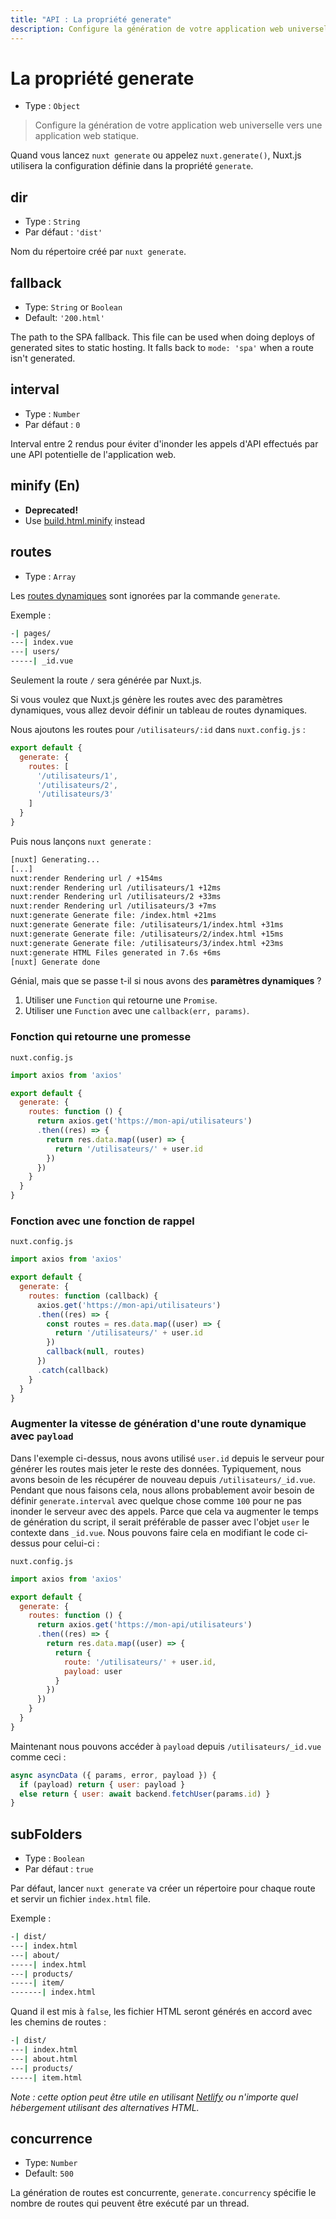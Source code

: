 ```yaml
---
title: "API : La propriété generate"
description: Configure la génération de votre application web universelle vers une application web statique.
---
```


# La propriété generate

- Type : `Object`

> Configure la génération de votre application web universelle vers une application web statique.

Quand vous lancez `nuxt generate` ou appelez `nuxt.generate()`, Nuxt.js utilisera la configuration définie dans la propriété `generate`.

## dir

- Type : `String`
- Par défaut : `'dist'`

Nom du répertoire créé par `nuxt generate`.

## fallback

- Type: `String` or `Boolean`
- Default: `'200.html'`

The path to the SPA fallback. This file can be used when doing deploys of generated sites to static hosting. It falls back to `mode: 'spa'` when a route isn't generated.

## interval

- Type : `Number`
- Par défaut : `0`

Interval entre 2 rendus pour éviter d'inonder les appels d'API effectués par une API potentielle de l'application web.

## minify (En)

- **Deprecated!**
- Use [build.html.minify](/api/configuration-build#html-minify) instead

## routes

- Type : `Array`

Les [routes dynamiques](/guide/routing#routes-dynamiques) sont ignorées par la commande `generate`.

Exemple :

```bash
-| pages/
---| index.vue
---| users/
-----| _id.vue
```

Seulement la route `/` sera générée par Nuxt.js.

Si vous voulez que Nuxt.js génère les routes avec des paramètres dynamiques, vous allez devoir définir un tableau de routes dynamiques.

Nous ajoutons les routes pour `/utilisateurs/:id` dans `nuxt.config.js` :

```js
export default {
  generate: {
    routes: [
      '/utilisateurs/1',
      '/utilisateurs/2',
      '/utilisateurs/3'
    ]
  }
}
```

Puis nous lançons `nuxt generate` :

```bash
[nuxt] Generating...
[...]
nuxt:render Rendering url / +154ms
nuxt:render Rendering url /utilisateurs/1 +12ms
nuxt:render Rendering url /utilisateurs/2 +33ms
nuxt:render Rendering url /utilisateurs/3 +7ms
nuxt:generate Generate file: /index.html +21ms
nuxt:generate Generate file: /utilisateurs/1/index.html +31ms
nuxt:generate Generate file: /utilisateurs/2/index.html +15ms
nuxt:generate Generate file: /utilisateurs/3/index.html +23ms
nuxt:generate HTML Files generated in 7.6s +6ms
[nuxt] Generate done
```

Génial, mais que se passe t-il si nous avons des **paramètres dynamiques** ?

1. Utiliser une `Function` qui retourne une `Promise`.
2. Utiliser une `Function` avec une `callback(err, params)`.

### Fonction qui retourne une promesse

`nuxt.config.js`

```js
import axios from 'axios'

export default {
  generate: {
    routes: function () {
      return axios.get('https://mon-api/utilisateurs')
      .then((res) => {
        return res.data.map((user) => {
          return '/utilisateurs/' + user.id
        })
      })
    }
  }
}
```

### Fonction avec une fonction de rappel

`nuxt.config.js`

```js
import axios from 'axios'

export default {
  generate: {
    routes: function (callback) {
      axios.get('https://mon-api/utilisateurs')
      .then((res) => {
        const routes = res.data.map((user) => {
          return '/utilisateurs/' + user.id
        })
        callback(null, routes)
      })
      .catch(callback)
    }
  }
}
```

### Augmenter la vitesse de génération d'une route dynamique avec `payload`

Dans l'exemple ci-dessus, nous avons utilisé `user.id` depuis le serveur pour générer les routes mais jeter le reste des données. Typiquement, nous avons besoin de les récupérer de nouveau depuis `/utilisateurs/_id.vue`. Pendant que nous faisons cela, nous allons probablement avoir besoin de définir `generate.interval` avec quelque chose comme `100` pour ne pas inonder le serveur avec des appels. Parce que cela va augmenter le temps de génération du script, il serait préférable de passer avec l'objet `user` le contexte dans `_id.vue`. Nous pouvons faire cela en modifiant le code ci-dessus pour celui-ci :

`nuxt.config.js`

```js
import axios from 'axios'

export default {
  generate: {
    routes: function () {
      return axios.get('https://mon-api/utilisateurs')
      .then((res) => {
        return res.data.map((user) => {
          return {
            route: '/utilisateurs/' + user.id,
            payload: user
          }
        })
      })
    }
  }
}
```

Maintenant nous pouvons accéder à `payload` depuis `/utilisateurs/_id.vue` comme ceci :

```js
async asyncData ({ params, error, payload }) {
  if (payload) return { user: payload }
  else return { user: await backend.fetchUser(params.id) }
}
```

## subFolders

- Type : `Boolean`
- Par défaut : `true`

Par défaut, lancer `nuxt generate` va créer un répertoire pour chaque route et servir un fichier `index.html` file.

Exemple :

```bash
-| dist/
---| index.html
---| about/
-----| index.html
---| products/
-----| item/
-------| index.html
```

Quand il est mis à `false`, les fichier HTML seront générés en accord avec les chemins de routes :

```bash
-| dist/
---| index.html
---| about.html
---| products/
-----| item.html
```

_Note : cette option peut être utile en utilisant [Netlify](https://netlify.com) ou n'importe quel hébergement utilisant des alternatives HTML._

## concurrence

- Type: `Number`
- Default: `500`

La génération de routes est concurrente, `generate.concurrency` spécifie le nombre de routes qui peuvent être exécuté par un thread.
